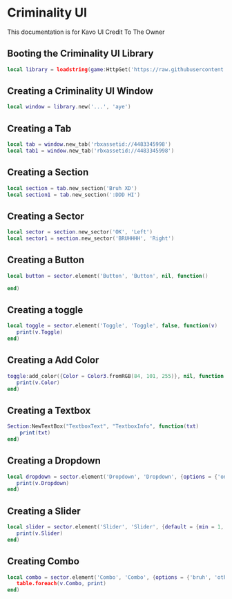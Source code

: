 # Criminality UI
This documentation is for Kavo UI Credit To The Owner

## Booting the Criminality UI Library
```lua
local library = loadstring(game:HttpGet('https://raw.githubusercontent.com/cueshut/saves/main/criminality%20paste%20ui%20library'))()
```




## Creating a Criminality UI Window
```lua
local window = library.new('...', 'aye')
```

## Creating a Tab
```lua
local tab = window.new_tab('rbxassetid://4483345998')
local tab1 = window.new_tab('rbxassetid://4483345998')
```

## Creating a Section
```lua
local section = tab.new_section('Bruh XD')
local section1 = tab.new_section(':DDD HI')
```

## Creating a Sector
```lua
local sector = section.new_sector('OK', 'Left')
local sector1 = section.new_sector('BRUHHHH', 'Right')
```

## Creating a Button
```lua
local button = sector.element('Button', 'Button', nil, function()

end)
```

## Creating a toggle
```lua
local toggle = sector.element('Toggle', 'Toggle', false, function(v)
   print(v.Toggle)
end)
```

## Creating a Add Color
```lua
toggle:add_color({Color = Color3.fromRGB(84, 101, 255)}, nil, function(v)
   print(v.Color)    
end)
```

## Creating a Textbox
```lua
Section:NewTextBox("TextboxText", "TextboxInfo", function(txt)
	print(txt)
end)
```

## Creating a Dropdown
```lua
local dropdown = sector.element('Dropdown', 'Dropdown', {options = {'one', 'two', 'three'}}, function(v)
   print(v.Dropdown)
end)
```

## Creating a Slider
```lua
local slider = sector.element('Slider', 'Slider', {default = {min = 1, max = 100, default = 50}}, function(v)
   print(v.Slider)
end)
```

## Creating Combo
```lua
local combo = sector.element('Combo', 'Combo', {options = {'bruh', 'otherbruh'}}, function(v)
   table.foreach(v.Combo, print)
end)
```
